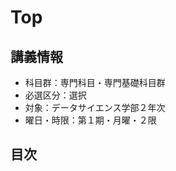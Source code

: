 # Top

## 講義情報

- 科目群：専門科目・専門基礎科目群
- 必選区分：選択
- 対象：データサイエンス学部２年次
- 曜日・時限：第１期・月曜・２限

## 目次
<!--
```{tableofcontents}
``` -->
